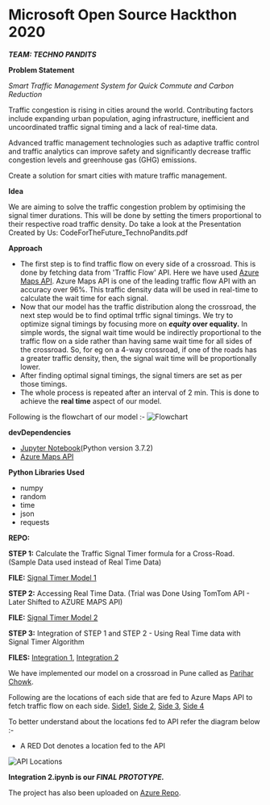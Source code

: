 # Microsoft Open Source Hackthon 2020


***TEAM: TECHNO PANDITS***

**Problem Statement**

*Smart Traffic Management System for Quick Commute and Carbon Reduction*

Traffic congestion is rising in cities around the world. Contributing factors include expanding urban population, aging infrastructure, inefficient and uncoordinated traffic signal timing and a lack of real-time data.

Advanced traffic management technologies such as adaptive traffic control and traffic analytics can improve safety and significantly decrease traffic congestion levels and greenhouse gas (GHG) emissions.

Create a solution for smart cities with mature traffic management.





**Idea**

We are aiming to solve the traffic congestion problem by optimising the signal timer durations. This will be done by setting the timers proportional to their respective road traffic density. 
Do take a look at the Presentation Created by Us: CodeForTheFuture_TechnoPandits.pdf




**Approach**
* The first step is to find traffic flow on every side of a crossroad. This is done by fetching data from 'Traffic Flow' API. Here we have used [Azure Maps API](https://azure.microsoft.com/en-in/services/azure-maps/).  Azure Maps API is one of the leading traffic flow API with an accuracy over 96%. This traffic density data will be used in real-time to calculate the wait time for each signal.
* Now that our model has the traffic distribution along the crossroad, the next step would be to find optimal trffic signal timings. We try to optimize signal timings by focusing more on **_equity_ over equality.** In simple words, the signal wait time would be indirectly proportional to the traffic flow on a side rather than having same wait time for all sides of the crossroad.
So, for eg on a 4-way crossroad, if one of the roads has a greater traffic density, then, the signal wait time will be proportionally lower.
* After finding optimal signal timings, the signal timers are set as per those timings.
* The whole process is repeated after an interval of 2 min. This is done to achieve the **real time** aspect of our model.

Following is the flowchart of our model :-
![Flowchart](https://github.com/sanky2501/Microsoft-Hackthon/blob/master/Flowchart.jpg)



**devDependencies**
* [Jupyter Notebook](https://jupyter.org/)(Python version 3.7.2)
* [Azure Maps API](https://azure.microsoft.com/en-in/services/azure-maps/)


**Python Libraries Used**
* numpy
* random
* time
* json
* requests

**REPO:**

**STEP 1:** Calculate the Traffic Signal Timer formula for a Cross-Road. (Sample Data used instead of Real Time Data)

**FILE:**  [Signal Timer Model 1](Signal_Timer_Model_1.ipynb)


**STEP 2:** Accessing Real Time Data. (Trial was Done Using TomTom API - Later Shifted to AZURE MAPS API)

**FILE:** [Signal Timer Model 2](https://github.com/sanky2501/Microsoft-Hackthon/blob/master/Signal%20Timer%20Model%202.ipynb)


**STEP 3:** Integration of STEP 1 and STEP 2 - Using Real Time data with Signal Timer Algorithm

**FILES:** [Integration 1](https://github.com/sanky2501/Microsoft-Hackthon/blob/master/Integration%201.ipynb), [Integration 2](https://github.com/sanky2501/Microsoft-Hackthon/blob/master/Integration%202.ipynb)

We have implemented our model on a crossroad in Pune called as [Parihar Chowk](https://www.google.com/maps/place/Parihar+Chowk,+Sanghvi+Nagar,+Ward+No.+8,+Aundh+Gaon,+Aundh,+Pune,+Maharashtra+411007/@18.5608719,73.8079131,17z/data=!4m5!3m4!1s0x3bc2bf307ea957bd:0x981c13e6518c2913!8m2!3d18.5606075!4d73.8092435).

Following are the locations of each side that are fed to Azure Maps API to fetch traffic flow on each side.
[Side1](https://github.com/sanky2501/Microsoft-Hackthon/blob/master/parihar1.PNG), [Side 2](https://github.com/sanky2501/Microsoft-Hackthon/blob/master/parihar2.PNG), [Side 3](https://github.com/sanky2501/Microsoft-Hackthon/blob/master/parihar3.PNG), [Side 4](https://github.com/sanky2501/Microsoft-Hackthon/blob/master/parihar4.PNG)

To better understand about the locations fed to API refer the diagram below :-
* A RED Dot denotes a location fed to the API

![API Locations](https://github.com/sanky2501/Microsoft-Hackthon/blob/master/72dadc01-1964-448e-8b3f-1141eb0debac.jpg)

**Integration 2.ipynb is our _FINAL PROTOTYPE._**

The project has also been uploaded on [Azure Repo](https://notebooks.azure.com/sgumredkar/projects/microsoft-code-for-future).

